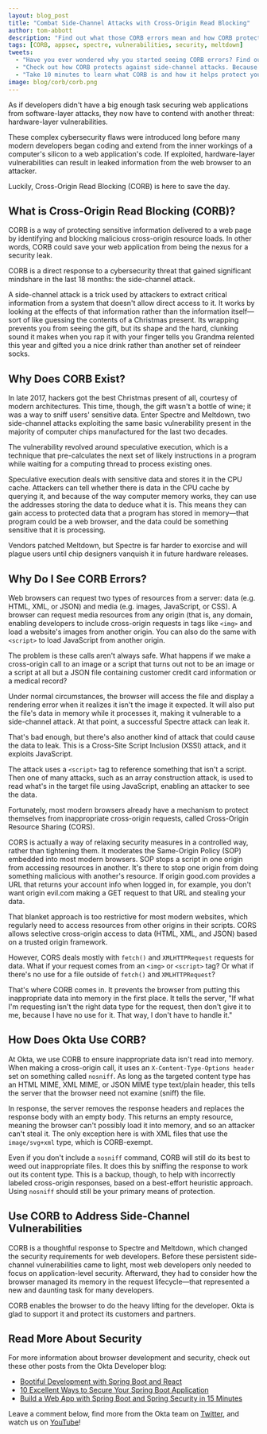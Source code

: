 ```yaml
---
layout: blog_post
title: "Combat Side-Channel Attacks with Cross-Origin Read Blocking"
author: tom-abbott
description: "Find out what those CORB errors mean and how CORB protects your application from hardware-layer vulnerabilities"
tags: [CORB, appsec, spectre, vulnerabilities, security, meltdown]
tweets:
  - "Have you ever wondered why you started seeing CORB errors? Find out all about Cross-Origin Read Blocking!"
  - "Check out how CORB protects against side-channel attacks. Because software-layer attacks weren't enough to think about!"
  - "Take 10 minutes to learn what CORB is and how it helps protect your applications and users."
image: blog/corb/corb.png
---
```


As if developers didn't have a big enough task securing web applications from software-layer attacks, they now have to contend with another threat: hardware-layer vulnerabilities. 

These complex cybersecurity flaws were introduced long before many modern developers began coding and extend from the inner workings of a computer's silicon to a web application's code. If exploited, hardware-layer vulnerabilities can result in leaked information from the web browser to an attacker.

Luckily, Cross-Origin Read Blocking (CORB) is here to save the day. 

## What is Cross-Origin Read Blocking (CORB)?

CORB is a way of protecting sensitive information delivered to a web page by identifying and blocking malicious cross-origin resource loads. In other words, CORB could save your web application from being the nexus for a security leak.

CORB is a direct response to a cybersecurity threat that gained significant mindshare in the last 18 months: the side-channel attack.

A side-channel attack is a trick used by attackers to extract critical information from a system that doesn't allow direct access to it. It works by looking at the effects of that information rather than the information itself—sort of like guessing the contents of a Christmas present. Its wrapping prevents you from seeing the gift, but its shape and the hard, clunking sound it makes when you rap it with your finger tells you Grandma relented this year and gifted you a nice drink rather than another set of reindeer socks.

## Why Does CORB Exist?

In late 2017, hackers got the best Christmas present of all, courtesy of  modern architectures. This time, though, the gift wasn't a bottle of wine; it was a way to sniff users' sensitive data. Enter Spectre and Meltdown, two side-channel attacks exploiting the same basic vulnerability present in the majority of computer chips manufactured for the last two decades.

The vulnerability revolved around speculative execution, which is a technique that pre-calculates the next set of likely instructions in a program while waiting for a computing thread to process existing ones. 

Speculative execution deals with sensitive data and stores it in the CPU cache. Attackers can tell whether there is data in the CPU cache by querying it, and because of the way computer memory works, they can use the addresses storing the data to deduce what it is. This means they can gain access to protected data that a program has stored in memory—that program could be a web browser, and the data could be something sensitive that it is processing.

Vendors patched Meltdown, but Spectre is far harder to exorcise and will plague users until chip designers vanquish it in future hardware releases.

## Why Do I See CORB Errors? 

Web browsers can request two types of resources from a server: data (e.g. HTML, XML, or JSON) and media (e.g. images, JavaScript, or CSS). A browser can request media resources from any origin (that is, any domain, enabling developers to include cross-origin requests in tags like `<img>` and load a website's images from another origin. You can also do the same with `<script>` to load JavaScript from another origin.

The problem is these calls aren't always safe. What happens if we make a cross-origin call to an image or a script that turns out not to be an image or a script at all but a JSON file containing customer credit card information or a medical record?

Under normal circumstances, the browser will access the file and display a rendering error when it realizes it isn't the image it expected. It will also put the file's data in memory while it processes it, making it vulnerable to a side-channel attack. At that point, a successful Spectre attack can leak it.

That's bad enough, but there's also another kind of attack that could cause the data to leak. This is a Cross-Site Script Inclusion (XSSI) attack, and it exploits JavaScript.

The attack uses a `<script>` tag to reference something that isn't a script. Then one of many attacks, such as an array construction attack, is used to read what's in the target file using JavaScript, enabling an attacker to see the data.

Fortunately, most modern browsers already have a mechanism to protect themselves from inappropriate cross-origin requests, called Cross-Origin Resource Sharing (CORS).

CORS is actually a way of relaxing security measures in a controlled way, rather than tightening them. It moderates the Same-Origin Policy (SOP) embedded into most modern browsers. SOP stops a script in one origin from accessing resources in another. It's there to stop one origin from doing something malicious with another's resource. If origin good.com provides a URL that returns your account info when logged in, for example, you don't want origin evil.com making a GET request to that URL and stealing your data.

That blanket approach is too restrictive for most modern websites, which regularly need to access resources from other origins in their scripts. CORS allows selective cross-origin access to data (HTML, XML, and JSON) based on a trusted origin framework.

However, CORS deals mostly with `fetch()` and `XMLHTTPRequest` requests for data. What if your request comes from an `<img>` or `<script>` tag? Or what if there's no use for a file outside of `fetch()` and `XMLHTTPRequest`?

That's where CORB comes in. It prevents the browser from putting this inappropriate data into memory in the first place. It tells the server, "If what I'm requesting isn't the right data type for the request, then don't give it to me, because I have no use for it. That way, I don't have to handle it."

## How Does Okta Use CORB?

At Okta, we use CORB to ensure inappropriate data isn't read into memory. When making a cross-origin call, it uses an `X-Content-Type-Options header` set on something called `nosniff`. As long as the targeted content type has an HTML MIME, XML MIME, or JSON MIME type text/plain header, this tells the server that the browser need not examine (sniff) the file.

In response, the server removes the response headers and replaces the response body with an empty body. This returns an empty resource, meaning the browser can't possibly load it into memory, and so an attacker can't steal it. The only exception here is with XML files that use the `image/svg+xml` type, which is CORB-exempt.

Even if you don't include a `nosniff` command, CORB will still do its best to weed out inappropriate files. It does this by sniffing the response to work out its content type. This is a backup, though, to help with incorrectly labeled cross-origin responses, based on a best-effort heuristic approach. Using `nosniff` should still be your primary means of protection.

## Use CORB to Address Side-Channel Vulnerabilities

CORB is a thoughtful response to Spectre and Meltdown, which changed the security requirements for web developers. Before these persistent side-channel vulnerabilities came to light, most web developers only needed to focus on application-level security. Afterward, they had to consider how the browser managed its memory in the request lifecycle—that represented a new and daunting task for many developers.

CORB enables the browser to do the heavy lifting for the developer. Okta is glad to support it and protect its customers and partners.

## Read More About Security

For more information about browser development and security, check out these other posts from the Okta Developer blog:

* [Bootiful Development with Spring Boot and React  ](/blog/2017/12/06/bootiful-development-with-spring-boot-and-react)
* [10 Excellent Ways to Secure Your Spring Boot Application ](/blog/2018/07/30/10-ways-to-secure-spring-boot)
* [Build a Web App with Spring Boot and Spring Security in 15 Minutes ](/blog/2018/09/26/build-a-spring-boot-webapp)

Leave a comment below, find more from the Okta team on [Twitter](https://twitter.com/oktadev), and watch us on [YouTube](https://www.youtube.com/channel/UC5AMiWqFVFxF1q9Ya1FuZ_Q)!

